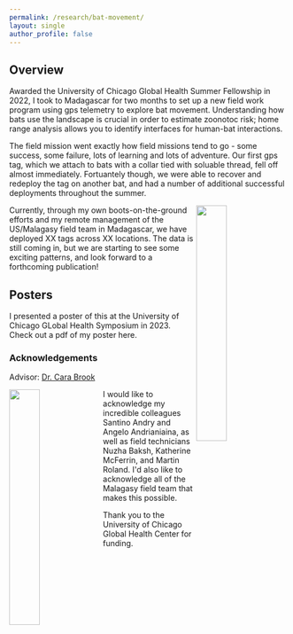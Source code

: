 ```yaml
---
permalink: /research/bat-movement/
layout: single
author_profile: false
---
```


## Overview

Awarded the University of Chicago Global Health Summer Fellowship in 2022, I took to Madagascar for two months to set up a new field work program using gps telemetry to explore bat movement. Understanding how bats use the landscape is crucial in order to estimate zoonotoc risk; home range analysis allows you to identify interfaces for human-bat interactions. 

The field mission went exactly how field missions tend to go - some success, some failure, lots of learning and lots of adventure. Our first gps tag, which we attach to bats with a collar tied with soluable thread, fell off almost immediately. Fortuantely though, we were able to recover and redeploy the tag on another bat, and had a number of additional successful deployments throughout the summer.

<img align="right" width="33%" margin-left="20px" src="/assets/images/battelem.png">

Currently, through my own boots-on-the-ground efforts and my remote management of the US/Malagasy field team in Madagascar, we have deployed XX tags across XX locations. The data is still coming in, but we are starting to see some exciting patterns, and look forward to a forthcoming publication!

## Posters

I presented a poster of this at the University of Chicago GLobal Health Symposium in 2023. Check out a pdf of my poster here.

### Acknowledgements

Advisor: [Dr. Cara Brook](https://brooklab.org/cara-brook)

<img align="left" width="33%" margin-right="20px" src="/assets/images/friends.png">

I would like to acknowledge my incredible colleagues Santino Andry and Angelo Andrianiaina, as well as field technicians Nuzha Baksh, Katherine McFerrin, and Martin Roland. I'd also like to acknowledge all of the Malagasy field team that makes this possible. 

Thank you to the University of Chicago Global Health Center for funding.